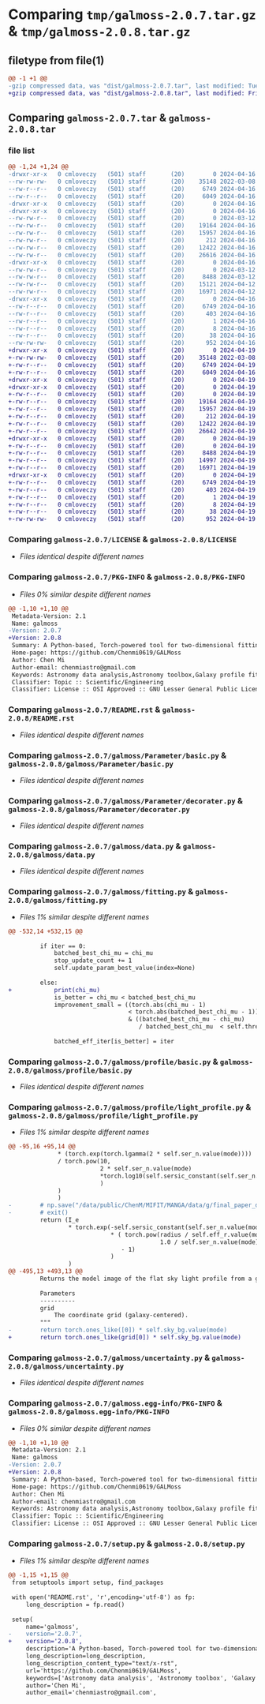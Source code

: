 # Comparing `tmp/galmoss-2.0.7.tar.gz` & `tmp/galmoss-2.0.8.tar.gz`

## filetype from file(1)

```diff
@@ -1 +1 @@
-gzip compressed data, was "dist/galmoss-2.0.7.tar", last modified: Tue Apr 16 14:50:34 2024, max compression
+gzip compressed data, was "dist/galmoss-2.0.8.tar", last modified: Fri Apr 19 08:26:22 2024, max compression
```

## Comparing `galmoss-2.0.7.tar` & `galmoss-2.0.8.tar`

### file list

```diff
@@ -1,24 +1,24 @@
-drwxr-xr-x   0 cmloveczy   (501) staff       (20)        0 2024-04-16 14:50:34.000000 galmoss-2.0.7/
--rw-rw-rw-   0 cmloveczy   (501) staff       (20)    35148 2022-03-08 07:22:55.000000 galmoss-2.0.7/LICENSE
--rw-r--r--   0 cmloveczy   (501) staff       (20)     6749 2024-04-16 14:50:34.000000 galmoss-2.0.7/PKG-INFO
--rw-r--r--   0 cmloveczy   (501) staff       (20)     6049 2024-04-16 14:49:21.000000 galmoss-2.0.7/README.rst
-drwxr-xr-x   0 cmloveczy   (501) staff       (20)        0 2024-04-16 14:50:34.000000 galmoss-2.0.7/galmoss/
-drwxr-xr-x   0 cmloveczy   (501) staff       (20)        0 2024-04-16 14:50:34.000000 galmoss-2.0.7/galmoss/Parameter/
--rw-rw-r--   0 cmloveczy   (501) staff       (20)        0 2024-03-12 18:15:25.000000 galmoss-2.0.7/galmoss/Parameter/__init__.py
--rw-rw-r--   0 cmloveczy   (501) staff       (20)    19164 2024-04-16 14:24:00.000000 galmoss-2.0.7/galmoss/Parameter/basic.py
--rw-rw-r--   0 cmloveczy   (501) staff       (20)    15957 2024-04-16 14:22:51.000000 galmoss-2.0.7/galmoss/Parameter/decorater.py
--rw-rw-r--   0 cmloveczy   (501) staff       (20)      212 2024-04-16 14:38:04.000000 galmoss-2.0.7/galmoss/__init__.py
--rw-rw-r--   0 cmloveczy   (501) staff       (20)    12422 2024-04-16 14:05:57.000000 galmoss-2.0.7/galmoss/data.py
--rw-rw-r--   0 cmloveczy   (501) staff       (20)    26616 2024-04-16 07:21:44.000000 galmoss-2.0.7/galmoss/fitting.py
-drwxr-xr-x   0 cmloveczy   (501) staff       (20)        0 2024-04-16 14:50:34.000000 galmoss-2.0.7/galmoss/profile/
--rw-rw-r--   0 cmloveczy   (501) staff       (20)        0 2024-03-12 18:15:25.000000 galmoss-2.0.7/galmoss/profile/__init__.py
--rw-rw-r--   0 cmloveczy   (501) staff       (20)     8488 2024-03-12 18:15:26.000000 galmoss-2.0.7/galmoss/profile/basic.py
--rw-rw-r--   0 cmloveczy   (501) staff       (20)    15121 2024-04-12 03:39:58.000000 galmoss-2.0.7/galmoss/profile/light_profile.py
--rw-rw-r--   0 cmloveczy   (501) staff       (20)    16971 2024-04-12 03:39:02.000000 galmoss-2.0.7/galmoss/uncertainty.py
-drwxr-xr-x   0 cmloveczy   (501) staff       (20)        0 2024-04-16 14:50:34.000000 galmoss-2.0.7/galmoss.egg-info/
--rw-r--r--   0 cmloveczy   (501) staff       (20)     6749 2024-04-16 14:50:34.000000 galmoss-2.0.7/galmoss.egg-info/PKG-INFO
--rw-r--r--   0 cmloveczy   (501) staff       (20)      403 2024-04-16 14:50:34.000000 galmoss-2.0.7/galmoss.egg-info/SOURCES.txt
--rw-r--r--   0 cmloveczy   (501) staff       (20)        1 2024-04-16 14:50:34.000000 galmoss-2.0.7/galmoss.egg-info/dependency_links.txt
--rw-r--r--   0 cmloveczy   (501) staff       (20)        8 2024-04-16 14:50:34.000000 galmoss-2.0.7/galmoss.egg-info/top_level.txt
--rw-r--r--   0 cmloveczy   (501) staff       (20)       38 2024-04-16 14:50:34.000000 galmoss-2.0.7/setup.cfg
--rw-rw-rw-   0 cmloveczy   (501) staff       (20)      952 2024-04-16 14:49:11.000000 galmoss-2.0.7/setup.py
+drwxr-xr-x   0 cmloveczy   (501) staff       (20)        0 2024-04-19 08:26:22.000000 galmoss-2.0.8/
+-rw-rw-rw-   0 cmloveczy   (501) staff       (20)    35148 2022-03-08 07:22:55.000000 galmoss-2.0.8/LICENSE
+-rw-r--r--   0 cmloveczy   (501) staff       (20)     6749 2024-04-19 08:26:22.000000 galmoss-2.0.8/PKG-INFO
+-rw-r--r--   0 cmloveczy   (501) staff       (20)     6049 2024-04-16 14:49:21.000000 galmoss-2.0.8/README.rst
+drwxr-xr-x   0 cmloveczy   (501) staff       (20)        0 2024-04-19 08:26:22.000000 galmoss-2.0.8/galmoss/
+drwxr-xr-x   0 cmloveczy   (501) staff       (20)        0 2024-04-19 08:26:22.000000 galmoss-2.0.8/galmoss/Parameter/
+-rw-r--r--   0 cmloveczy   (501) staff       (20)        0 2024-04-19 08:14:26.000000 galmoss-2.0.8/galmoss/Parameter/__init__.py
+-rw-r--r--   0 cmloveczy   (501) staff       (20)    19164 2024-04-19 08:14:26.000000 galmoss-2.0.8/galmoss/Parameter/basic.py
+-rw-r--r--   0 cmloveczy   (501) staff       (20)    15957 2024-04-19 08:14:26.000000 galmoss-2.0.8/galmoss/Parameter/decorater.py
+-rw-r--r--   0 cmloveczy   (501) staff       (20)      212 2024-04-19 08:14:50.000000 galmoss-2.0.8/galmoss/__init__.py
+-rw-r--r--   0 cmloveczy   (501) staff       (20)    12422 2024-04-19 08:14:26.000000 galmoss-2.0.8/galmoss/data.py
+-rw-r--r--   0 cmloveczy   (501) staff       (20)    26642 2024-04-19 08:14:26.000000 galmoss-2.0.8/galmoss/fitting.py
+drwxr-xr-x   0 cmloveczy   (501) staff       (20)        0 2024-04-19 08:26:22.000000 galmoss-2.0.8/galmoss/profile/
+-rw-r--r--   0 cmloveczy   (501) staff       (20)        0 2024-04-19 08:14:26.000000 galmoss-2.0.8/galmoss/profile/__init__.py
+-rw-r--r--   0 cmloveczy   (501) staff       (20)     8488 2024-04-19 08:14:26.000000 galmoss-2.0.8/galmoss/profile/basic.py
+-rw-r--r--   0 cmloveczy   (501) staff       (20)    14997 2024-04-19 08:14:26.000000 galmoss-2.0.8/galmoss/profile/light_profile.py
+-rw-r--r--   0 cmloveczy   (501) staff       (20)    16971 2024-04-19 08:14:26.000000 galmoss-2.0.8/galmoss/uncertainty.py
+drwxr-xr-x   0 cmloveczy   (501) staff       (20)        0 2024-04-19 08:26:22.000000 galmoss-2.0.8/galmoss.egg-info/
+-rw-r--r--   0 cmloveczy   (501) staff       (20)     6749 2024-04-19 08:26:21.000000 galmoss-2.0.8/galmoss.egg-info/PKG-INFO
+-rw-r--r--   0 cmloveczy   (501) staff       (20)      403 2024-04-19 08:26:21.000000 galmoss-2.0.8/galmoss.egg-info/SOURCES.txt
+-rw-r--r--   0 cmloveczy   (501) staff       (20)        1 2024-04-19 08:26:21.000000 galmoss-2.0.8/galmoss.egg-info/dependency_links.txt
+-rw-r--r--   0 cmloveczy   (501) staff       (20)        8 2024-04-19 08:26:21.000000 galmoss-2.0.8/galmoss.egg-info/top_level.txt
+-rw-r--r--   0 cmloveczy   (501) staff       (20)       38 2024-04-19 08:26:22.000000 galmoss-2.0.8/setup.cfg
+-rw-rw-rw-   0 cmloveczy   (501) staff       (20)      952 2024-04-19 08:25:51.000000 galmoss-2.0.8/setup.py
```

### Comparing `galmoss-2.0.7/LICENSE` & `galmoss-2.0.8/LICENSE`

 * *Files identical despite different names*

### Comparing `galmoss-2.0.7/PKG-INFO` & `galmoss-2.0.8/PKG-INFO`

 * *Files 0% similar despite different names*

```diff
@@ -1,10 +1,10 @@
 Metadata-Version: 2.1
 Name: galmoss
-Version: 2.0.7
+Version: 2.0.8
 Summary: A Python-based, Torch-powered tool for two-dimensional fitting of galaxy profiles. By seamlessly enabling GPU parallelization, GalMOSS meets the high computational demands of large-scale galaxy surveys.
 Home-page: https://github.com/Chenmi0619/GALMoss
 Author: Chen Mi
 Author-email: chenmiastro@gmail.com
 Keywords: Astronomy data analysis,Astronomy toolbox,Galaxy profile fitting
 Classifier: Topic :: Scientific/Engineering
 Classifier: License :: OSI Approved :: GNU Lesser General Public License v3 (LGPLv3)
```

### Comparing `galmoss-2.0.7/README.rst` & `galmoss-2.0.8/README.rst`

 * *Files identical despite different names*

### Comparing `galmoss-2.0.7/galmoss/Parameter/basic.py` & `galmoss-2.0.8/galmoss/Parameter/basic.py`

 * *Files identical despite different names*

### Comparing `galmoss-2.0.7/galmoss/Parameter/decorater.py` & `galmoss-2.0.8/galmoss/Parameter/decorater.py`

 * *Files identical despite different names*

### Comparing `galmoss-2.0.7/galmoss/data.py` & `galmoss-2.0.8/galmoss/data.py`

 * *Files identical despite different names*

### Comparing `galmoss-2.0.7/galmoss/fitting.py` & `galmoss-2.0.8/galmoss/fitting.py`

 * *Files 1% similar despite different names*

```diff
@@ -532,14 +532,15 @@
         
         if iter == 0:
             batched_best_chi_mu = chi_mu
             stop_update_count += 1
             self.update_param_best_value(index=None)
            
         else: 
+            print(chi_mu)
             is_better = chi_mu < batched_best_chi_mu
             improvement_small = ((torch.abs(chi_mu - 1) 
                                  < torch.abs(batched_best_chi_mu - 1)) 
                                  & ((batched_best_chi_mu - chi_mu) 
                                     / batched_best_chi_mu  < self.threshold))
             
             batched_eff_iter[is_better] = iter
```

### Comparing `galmoss-2.0.7/galmoss/profile/basic.py` & `galmoss-2.0.8/galmoss/profile/basic.py`

 * *Files identical despite different names*

### Comparing `galmoss-2.0.7/galmoss/profile/light_profile.py` & `galmoss-2.0.8/galmoss/profile/light_profile.py`

 * *Files 1% similar despite different names*

```diff
@@ -95,16 +95,14 @@
              * (torch.exp(torch.lgamma(2 * self.ser_n.value(mode))))  
              / torch.pow(10, 
                          2 * self.ser_n.value(mode) 
                          *torch.log10(self.sersic_constant(self.ser_n.value(mode)))
                          )
              )
              )
-        # np.save("/data/public/ChenM/MIFIT/MANGA/data/g/final_paper_data/ie.npy", I_e.detach().cpu().numpy())
-        # exit()
         return (I_e 
                 * torch.exp(-self.sersic_constant(self.ser_n.value(mode))
                             * ( torch.pow(radius / self.eff_r.value(mode), 
                                           1.0 / self.ser_n.value(mode))
                                - 1)
                             )
                 )
@@ -495,13 +493,13 @@
         Returns the model image of the flat sky light profile from a grid.
 
         Parameters
         ----------
         grid
             The coordinate grid (galaxy-centered).
         """        
-        return torch.ones_like([0]) * self.sky_bg.value(mode)
+        return torch.ones_like(grid[0]) * self.sky_bg.value(mode)
```

### Comparing `galmoss-2.0.7/galmoss/uncertainty.py` & `galmoss-2.0.8/galmoss/uncertainty.py`

 * *Files identical despite different names*

### Comparing `galmoss-2.0.7/galmoss.egg-info/PKG-INFO` & `galmoss-2.0.8/galmoss.egg-info/PKG-INFO`

 * *Files 0% similar despite different names*

```diff
@@ -1,10 +1,10 @@
 Metadata-Version: 2.1
 Name: galmoss
-Version: 2.0.7
+Version: 2.0.8
 Summary: A Python-based, Torch-powered tool for two-dimensional fitting of galaxy profiles. By seamlessly enabling GPU parallelization, GalMOSS meets the high computational demands of large-scale galaxy surveys.
 Home-page: https://github.com/Chenmi0619/GALMoss
 Author: Chen Mi
 Author-email: chenmiastro@gmail.com
 Keywords: Astronomy data analysis,Astronomy toolbox,Galaxy profile fitting
 Classifier: Topic :: Scientific/Engineering
 Classifier: License :: OSI Approved :: GNU Lesser General Public License v3 (LGPLv3)
```

### Comparing `galmoss-2.0.7/setup.py` & `galmoss-2.0.8/setup.py`

 * *Files 1% similar despite different names*

```diff
@@ -1,15 +1,15 @@
 from setuptools import setup, find_packages
 
 with open('README.rst', 'r',encoding='utf-8') as fp:
     long_description = fp.read()
 
 setup(
     name='galmoss',
-    version='2.0.7',
+    version='2.0.8',
     description='A Python-based, Torch-powered tool for two-dimensional fitting of galaxy profiles. By seamlessly enabling GPU parallelization, GalMOSS meets the high computational demands of large-scale galaxy surveys.',
     long_description=long_description,
     long_description_content_type="text/x-rst",
     url='https://github.com/Chenmi0619/GALMoss',
     keywords=['Astronomy data analysis', 'Astronomy toolbox', 'Galaxy profile fitting'],
     author='Chen Mi',
     author_email='chenmiastro@gmail.com',
```

